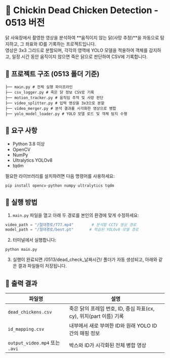 # 🐔 Chickin Dead Chicken Detection - 0513 버전

닭 사육장에서 촬영한 영상을 분석하여 **움직이지 않는 닭(사망 추정)**을 자동으로 탐지하고, 그 좌표와 ID를 기록하는 프로젝트입니다.  
영상은 3x3 그리드로 분할되며, 각각의 영역에 YOLO 모델을 적용하여 객체를 감지하고, 일정 시간 동안 움직이지 않으면 죽은 닭으로 판단하여 CSV에 기록합니다.

## 📂 프로젝트 구조 (0513 폴더 기준)
```
├── main.py # 전체 실행 파이프라인
├── csv_logger.py # 죽은 닭 정보 CSV로 기록
├── motion_tracker.py # 움직임 추적 및 사망 판단
├── video_splitter.py # 입력 영상을 3x3으로 분할
├── video_merger.py # 분석 결과를 시각화한 영상으로 병합
├── yolo_model_loader.py # YOLO 모델 로드 및 객체 탐지 수행
```
## 🔧 요구 사항

- Python 3.8 이상
- OpenCV
- NumPy
- Ultralytics YOLOv8
- tqdm

필요한 라이브러리를 설치하려면 다음 명령어를 사용하세요:

```
pip install opencv-python numpy ultralytics tqdm
```
## 🚀 실행 방법

1. `main.py` 파일을 열고 아래 두 경로를 본인의 환경에 맞게 수정하세요:

```python
video_path = "/절대경로/777.mp4"        # 분석할 CCTV 영상 경로
model_path = "/절대경로/best.pt"       # 학습된 YOLOv8 모델 경로
```
2. 터미널에서 실행합니다:
```
python main.py
```
3. 실행이 완료되면 /0513/dead_check_날짜시간/ 폴더가 자동 생성되고, 아래와 같은 결과 파일들이 저장됩니다.
## 📝 출력 결과

| 파일명                  | 설명 |
|-------------------------|------|
| `dead_chickens.csv`     | 죽은 닭의 프레임 번호, ID, 중심 좌표(cx, cy), 위치(part 이름) 기록 |
| `id_mapping.csv`        | 내부에서 새로 부여한 ID와 원래 YOLO ID 간의 매핑 정보 |
| `output_video.mp4` 또는 `.avi` | 박스와 ID가 시각화된 전체 병합 영상 |















